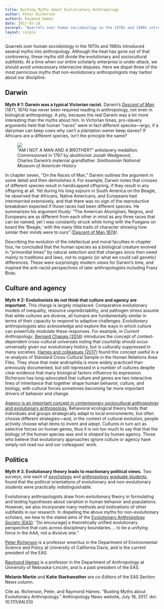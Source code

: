 ```yaml
---
title: Busting Myths about Evolutionary Anthropology
author: Peter Richerson
author2: Raymond Hames
date: 2017-07-18
excerpt: "Quarrels over human sociobiology in the 1970s and 1980s introduced several myths into anthropology. Although the heat has gone out of that controversy, these myths still divide the evolutionary and sociocultural subfields."
layout: single
---
```


Quarrels over human sociobiology in the 1970s and 1980s introduced several myths into anthropology. Although the heat has gone out of that controversy, these myths still divide the evolutionary and sociocultural subfields. At a time when our entire scholarly enterprise is under attack, we should avoid unnecessary internecine disputes. Here we dispel three of the most pernicious myths that non-evolutionary anthropologists may harbor about our discipline.

## Darwin

**Myth # 1: Darwin was a typical Victorian racist.** Darwin’s *[Descent of Man](https://books.google.com/books?id=exBO4Z2rGhkC&printsec=frontcover&source=gbs_ge_summary_r&cad=0#v=onepage&q&f=false)* (1871, 1874) has never been required reading in anthropology, not even in biological anthropology. A pity, because the real Darwin was a lot more interesting than the myths about him. In Victorian times, pro-slavery arguments held that human “races” were in fact different species—ergo, if a dairyman can keep cows why can’t a plantation owner keep slaves? If Africans are a different species, isn’t the principle the same?

<figure>
  <img src="{{site.url}}/assets/images/Wedgwood-medallion.jpg"/>
  <figcaption>“AM I NOT A MAN AND A BROTHER?” antislavery medallion. Commissioned in 1787 by abolitionist Josiah Wedgwood, Charles Darwin’s maternal grandfather. <i>Smithsonian National Museum of American History</i> </figcaption>
</figure>

In chapter seven, “On the Races of Man,” Darwin outlines the argument in some detail and then demolishes it. For example, Darwin notes that crosses of different species result in handicapped offspring, if they result in any offspring at all. Yet during his long sojourn in South America on the Beagle, he observed that Africans, Native Americans, and Europeans had intermarried extensively, and that there was no sign of the reproductive breakdown expected if those races had been different species. He summarizes his argument thusly: “The American Aborigines, Negros, and Europeans are as different from each other in mind as any three races that can be named; yet I was constantly struck while living with the Fuegans on board the ‘Beagle,’ with the many little traits of character showing how similar their minds were to ours” ([Descent of Man 1874](https://books.google.com/books?id=exBO4Z2rGhkC&printsec=frontcover&source=gbs_ge_summary_r&cad=0#v=onepage&q&f=false)).

Describing the evolution of the intellectual and moral faculties in chapter four, he concluded that the human species as a biological creature evolved in “primordial times” by natural selection and that changes since then owed mainly to traditions and laws, not to organic (or what we could call genetic) differences. These were surprisingly modern views for Darwin’s time, and inspired the anti-racist perspectives of later anthropologists including Franz Boas.

## Culture and agency

**Myth # 2: Evolutionists do not think that culture and agency are important.** This charge is largely misplaced. Comparative evolutionary models of inequality, resource unpredictability, and pathogen stress assume that while cultures are diverse, all humans are fundamentally similar in terms of their capacity to respond to adaptive challenges. Evolutionary anthropologists also acknowledge and explore the ways in which culture can powerfully modulate these responses. For example, in *Current Anthropology*, [Bernard Chapais (2014)](http://www.journals.uchicago.edu/doi/abs/10.1086/678972) introduces the concept of context-dependent cross-cultural universals noting that courtship should occur universally given our evolutionary history, but is culturally suppressed in many societies. [Hames and colleagues (2017)](https://link.springer.com/article/10.1007/s10508-016-0855-7) found this concept useful in a re-analysis of Standard Cross-Cultural Sample in the Human Relations Area Files. They show that male androphilia is more widely practiced than previously documented, but still repressed in a number of cultures despite clear evidence that many biological factors influence its expression. Richerson has long-advocated that culture and genes are two interactive lines of inheritance that together shape human behavior, culture, and biology, with cultural forces sometimes becoming far more important drivers of behavior and change.

[Agency is an important concept in contemporary sociocultural anthropology and evolutionary anthropology.](http://www.annualreviews.org/doi/abs/10.1146/annurev-anthro-092412-155447) Behavioral ecological theory holds that individuals and groups strategically adapt to local environments, but often choose different strategies—and, in the context of cultural evolution, people actively choose what items to invent and adopt. Cultures in turn act as selective forces on human genes, thus it is not too much to say that that the biology of the human species was and is *shaped* by human agency. Those who believe that evolutionary approaches ignore culture or agency have simply not read our and our colleagues’ work.

## Politics

**Myth # 3. Evolutionary theory leads to reactionary political views.** Two surveys, one each of [psychology](https://link.springer.com/article/10.1007/s12110-007-9024-y) and [anthropology graduate students](https://link.springer.com/article/10.1007/s12110-012-9150-z), found that the political orientations of evolutionary and non-evolutionary students were practically indistinguishable.

Evolutionary anthropologists draw from evolutionary theory in formulating and testing hypotheses about variation in human behavior and populations. However, we also incorporate many methods and motivations of other subfields in our research. In dispelling the above myths for non-evolutionary scholars, we hew to the stated aims of the [Evolutionary Anthropology Society (EAS)](http://www.evanthsoc.org/): “[to encourage] a theoretically unified evolutionary perspective that cuts across disciplinary boundaries…. to be a unifying force in the AAA, not a divisive one.”

[Peter Richerson](http://www.des.ucdavis.edu/faculty/richerson/richerson.htm) is a professor emeritus in the Department of Environmental Science and Policy at University of California Davis, and is the current president of the EAS.

[Raymond Hames](http://www.unl.edu/anthropology/raymond-hames) is a professor in the Department of Anthropology at University of Nebraska-Lincoln, and is a past president of the EAS.

**Melanie Martin** and **Katie Starkweather** are co-Editors of the EAS Section News column.

Cite as: Richerson, Peter, and Raymond Hames. “Busting Myths about Evolutionary Anthropology.” Anthropology News website, July 18, 2017. doi: 10.1111/AN.510